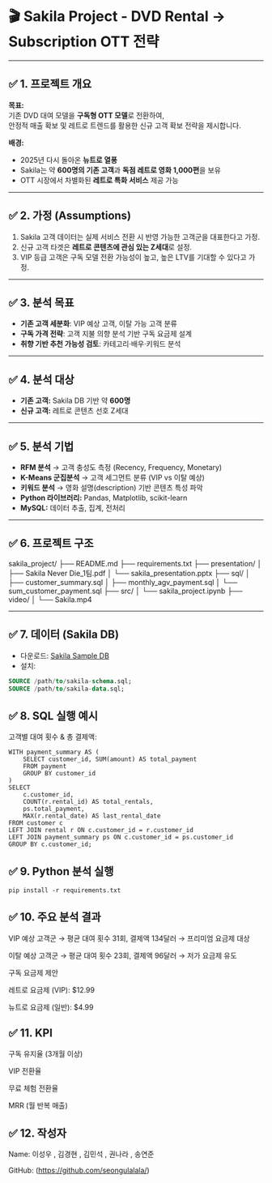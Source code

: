 # 🎬 Sakila Project - DVD Rental → Subscription OTT 전략

---

## ✅ 1. 프로젝트 개요
**목표:**  
기존 DVD 대여 모델을 **구독형 OTT 모델**로 전환하여,  
안정적 매출 확보 및 레트로 트렌드를 활용한 신규 고객 확보 전략을 제시합니다.

**배경:**  
- 2025년 다시 돌아온 **뉴트로 열풍**  
- Sakila는 약 **600명의 기존 고객**과 **독점 레트로 영화 1,000편**을 보유  
- OTT 시장에서 차별화된 **레트로 특화 서비스** 제공 가능  

---

## ✅ 2. 가정 (Assumptions)
1. Sakila 고객 데이터는 실제 서비스 전환 시 반영 가능한 고객군을 대표한다고 가정.
2. 신규 고객 타겟은 **레트로 콘텐츠에 관심 있는 Z세대**로 설정.
3. VIP 등급 고객은 구독 모델 전환 가능성이 높고, 높은 LTV를 기대할 수 있다고 가정.

---

## ✅ 3. 분석 목표
- **기존 고객 세분화**: VIP 예상 고객, 이탈 가능 고객 분류  
- **구독 가격 전략**: 고객 지불 의향 분석 기반 구독 요금제 설계  
- **취향 기반 추천 가능성 검토**: 카테고리·배우·키워드 분석  

---

## ✅ 4. 분석 대상
- **기존 고객:** Sakila DB 기반 약 **600명**
- **신규 고객:** 레트로 콘텐츠 선호 Z세대  

---

## ✅ 5. 분석 기법
- **RFM 분석** → 고객 충성도 측정 (Recency, Frequency, Monetary)  
- **K-Means 군집분석** → 고객 세그먼트 분류 (VIP vs 이탈 예상)  
- **키워드 분석** → 영화 설명(description) 기반 콘텐츠 특성 파악  
- **Python 라이브러리:** Pandas, Matplotlib, scikit-learn  
- **MySQL:** 데이터 추출, 집계, 전처리  

---

## ✅ 6. 프로젝트 구조
sakila_project/
├── README.md
├── requirements.txt
├── presentation/
│ ├── Sakila Never Die_1팀.pdf
│ └── sakila_presentation.pptx
├── sql/
│ ├── customer_summary.sql
│ ├── monthly_agv_payment.sql
│ └── sum_customer_payment.sql
├── src/
│ └── sakila_project.ipynb
├── video/
│ └── Sakila.mp4

---

## ✅ 7. 데이터 (Sakila DB)
- 다운로드: [Sakila Sample DB](https://dev.mysql.com/doc/index-other.html)
- 설치:
```sql
SOURCE /path/to/sakila-schema.sql;
SOURCE /path/to/sakila-data.sql;
```

## ✅ 8. SQL 실행 예시  
고객별 대여 횟수 & 총 결제액:  
```
WITH payment_summary AS (
    SELECT customer_id, SUM(amount) AS total_payment
    FROM payment
    GROUP BY customer_id
)
SELECT 
    c.customer_id,
    COUNT(r.rental_id) AS total_rentals,
    ps.total_payment,
    MAX(r.rental_date) AS last_rental_date
FROM customer c
LEFT JOIN rental r ON c.customer_id = r.customer_id
LEFT JOIN payment_summary ps ON c.customer_id = ps.customer_id
GROUP BY c.customer_id;
```

## ✅ 9. Python 분석 실행  
```가상환경 준비:  
pip install -r requirements.txt
```
## ✅ 10. 주요 분석 결과  
VIP 예상 고객군 → 평균 대여 횟수 31회, 결제액 134달러 → 프리미엄 요금제 대상

이탈 예상 고객군 → 평균 대여 횟수 23회, 결제액 96달러 → 저가 요금제 유도

구독 요금제 제안

레트로 요금제 (VIP): $12.99

뉴트로 요금제 (일반): $4.99

## ✅ 11. KPI  
구독 유지율 (3개월 이상)

VIP 전환율

무료 체험 전환율

MRR (월 반복 매출)

## ✅ 12. 작성자
Name: 이성우 , 김경현 , 김민석 , 권나라 , 송연준

GitHub: (https://github.com/seongulalala/)